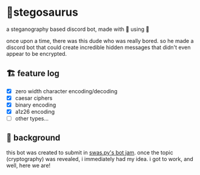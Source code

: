 # 🦕stegosaurus
a steganography based discord bot, made with 💚 using 🐍

once upon a time, there was this dude who was really bored. so he made a discord bot that could create incredible hidden messages that didn't even appear to be encrypted.

## 🏗 feature log
- [x] zero width character encoding/decoding
- [x] caesar ciphers
- [x] binary encoding
- [x] a1z26 encoding
- [ ] other types...

## 🥁 background

this bot was created to submit in [swas.py's bot jam](https://discord.gg/j3YzsdnRvx). once the topic (cryptography) was revealed, i immediately had my idea. i got to work, and well, here we are!
